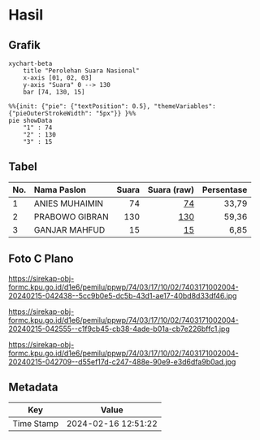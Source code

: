 # Hasil

## Grafik

```mermaid
xychart-beta
    title "Perolehan Suara Nasional"
    x-axis [01, 02, 03]
    y-axis "Suara" 0 --> 130
    bar [74, 130, 15]
```

```mermaid
%%{init: {"pie": {"textPosition": 0.5}, "themeVariables": {"pieOuterStrokeWidth": "5px"}} }%%
pie showData
    "1" : 74
    "2" : 130
    "3" : 15
```

## Tabel

| No. | Nama Paslon    | Suara | Suara (raw) | Persentase |
|:--- |:-------------- | -----:| -----------:| ----------:|
| 1   | ANIES MUHAIMIN | 74    | [74][p-1]   | 33,79      |
| 2   | PRABOWO GIBRAN | 130   | [130][p-2]  | 59,36      |
| 3   | GANJAR MAHFUD  | 15    | [15][p-3]   | 6,85       |


[p-1]: https://github.com/gigit-pemilu/pemilu-2024/blob/main/pilpres/hitung-suara/sub/74-sulawesi-tenggara/sub/03-muna/sub/17-duruka/sub/1002-palangga/sub/004-tps/sub/paslon-1.txt
[p-2]: https://github.com/gigit-pemilu/pemilu-2024/blob/main/pilpres/hitung-suara/sub/74-sulawesi-tenggara/sub/03-muna/sub/17-duruka/sub/1002-palangga/sub/004-tps/sub/paslon-2.txt
[p-3]: https://github.com/gigit-pemilu/pemilu-2024/blob/main/pilpres/hitung-suara/sub/74-sulawesi-tenggara/sub/03-muna/sub/17-duruka/sub/1002-palangga/sub/004-tps/sub/paslon-3.txt

## Foto C Plano

https://sirekap-obj-formc.kpu.go.id/d1e6/pemilu/ppwp/74/03/17/10/02/7403171002004-20240215-042438--5cc9b0e5-dc5b-43d1-ae17-40bd8d33df46.jpg

https://sirekap-obj-formc.kpu.go.id/d1e6/pemilu/ppwp/74/03/17/10/02/7403171002004-20240215-042555--c1f9cb45-cb38-4ade-b01a-cb7e226bffc1.jpg

https://sirekap-obj-formc.kpu.go.id/d1e6/pemilu/ppwp/74/03/17/10/02/7403171002004-20240215-042709--d55ef17d-c247-488e-90e9-e3d6dfa9b0ad.jpg


## Metadata

| Key        | Value               |
| ---------- | ------------------- |
| Time Stamp | 2024-02-16 12:51:22 |



